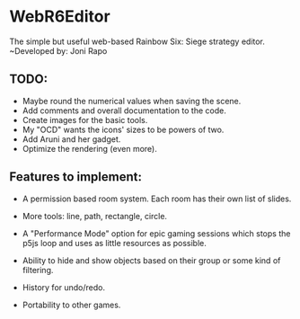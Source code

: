 # WebR6Editor
The simple but useful web-based Rainbow Six: Siege strategy editor.
~Developed by: Joni Rapo

## TODO:
- Maybe round the numerical values when saving the scene.
- Add comments and overall documentation to the code.
- Create images for the basic tools.
- My "OCD" wants the icons' sizes to be powers of two.
- Add Aruni and her gadget.
- Optimize the rendering (even more).

## Features to implement:
- A permission based room system. Each room has their own list of slides.

- More tools: line, path, rectangle, circle.
- A "Performance Mode" option for epic gaming sessions which stops the p5js loop and uses as little resources as possible.
- Ability to hide and show objects based on their group or some kind of filtering.
- History for undo/redo.
- Portability to other games.
